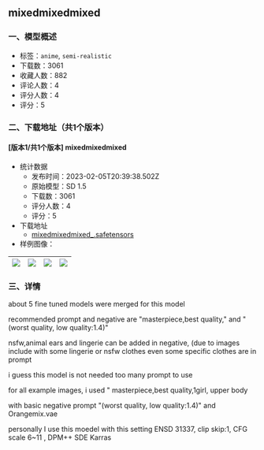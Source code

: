 ## mixedmixedmixed
### 一、模型概述

- 标签：`anime`, `semi-realistic`
- 下载数：3061
- 收藏人数：882
- 评论人数：4
- 评分人数：4
- 评分：5

### 二、下载地址（共1个版本）

#### [版本1/共1个版本] mixedmixedmixed

- 统计数据
  - 发布时间：2023-02-05T20:39:38.502Z
  - 原始模型：SD 1.5
  - 下载数：3061
  - 评分人数：4
  - 评分：5
- 下载地址
  - [mixedmixedmixed_.safetensors](https://civitai.com/api/download/models/8088)
- 样例图像：

| <img src="https://image.civitai.com/xG1nkqKTMzGDvpLrqFT7WA/3e52ccf7-b479-4056-db0a-341b2d2d7d00/width=450/76265.jpeg" /> | <img src="https://image.civitai.com/xG1nkqKTMzGDvpLrqFT7WA/ce265b3c-8ce6-495a-1fef-535432279800/width=450/76270.jpeg" /> | <img src="https://image.civitai.com/xG1nkqKTMzGDvpLrqFT7WA/9eef678f-fb3e-4700-9e51-7e1af277c500/width=450/76269.jpeg" /> | <img src="https://image.civitai.com/xG1nkqKTMzGDvpLrqFT7WA/1635a6d7-950b-401d-af18-9e5d469eec00/width=450/76268.jpeg" /> |
| ---- | ---- | ---- | ---- |


### 三、详情
<p>about 5 fine tuned models were merged for this model</p><p>recommended prompt and negative are "masterpiece,best quality," and "(worst quality, low quality:1.4)"</p><p>nsfw,animal ears and lingerie can be added in negative, (due to images include with some lingerie or nsfw clothes even some specific clothes are in prompt</p><p>i guess this model is not needed too many prompt to use</p><p>for all example images, i used " masterpiece,best quality,1girl, upper body</p><p>with basic negative prompt "(worst quality, low quality:1.4)" and Orangemix.vae</p><p>personally I use this moedel with this setting ENSD 31337,  clip skip:1, CFG scale 6~11 , DPM++ SDE Karras </p><p></p>